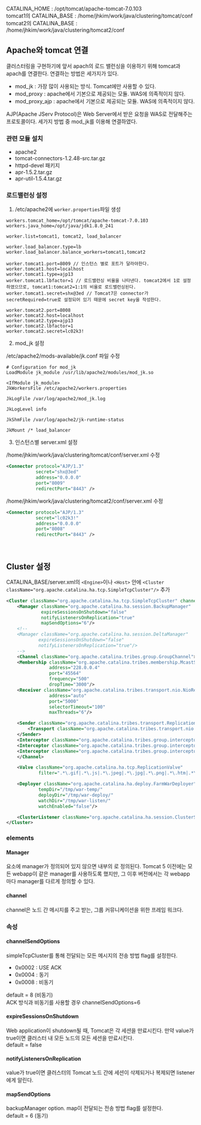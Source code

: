 
CATALINA_HOME : /opt/tomcat/apache-tomcat-7.0.103  
tomcat1의 CATALINA_BASE : /home/jhkim/work/java/clustering/tomcat/conf  
tomcat2의 CATALINA_BASE : /home/jhkim/work/java/clustering/tomcat2/conf

## Apache와 tomcat 연결

클러스터링을 구현하기에 앞서 apach의 로드 밸런싱을 이용하기 위해 tomcat과 apach를 연결한다. 연결하는 방법은 세가지가 있다.

* mod_jk : 가장 많이 사용되는 방식. Tomcat에만 사용할 수 있다. 
* mod_proxy : apache에서 기본으로 제공되는 모듈. WAS에 의족적이지 않다. 
* mod_proxy_ajp : apache에서 기본으로 제공되는 모듈. WAS에 의족적이지 않다.

AJP(Apache JServ Protocol)은 Web Server에서 받은 요청을 WAS로 전달해주는 프로토콜이다. 
세가지 방법 중 mod_jk를 이용해 연결하였다. 

### 관련 모듈 설치

* apache2
* tomcat-connectors-1.2.48-src.tar.gz
* httpd-devel 패키지
* apr-1.5.2.tar.gz
* apr-util-1.5.4.tar.gz

### 로드밸런싱 설정

1. /etc/apache2에 `worker.properties`파일 생성

```properties
workers.tomcat_home=/opt/tomcat/apache-tomcat-7.0.103
workers.java_home=/opt/java/jdk1.8.0_241

worker.list=tomcat1, tomcat2, load_balancer

worker.load_balancer.type=lb
worker.load_balancer.balance_workers=tomcat1,tomcat2

worker.tomcat1.port=8009 // 인스턴스 별로 포트가 달라야한다. 
worker.tomcat1.host=localhost
worker.tomcat1.type=ajp13
worker.tomcat1.lbfactor=1 // 로드밸런싱 비율을 나타낸다. tomcat2에서 1로 설정하였으므로, tomcat1:tomcat2=1:1의 비율로 로드밸런싱된다.
worker.tomcat1.secret=shx@3ed // Tomcat7은 connector가 secretRequired=true로 설정되어 있기 때문에 secret key을 작성한다. 

worker.tomcat2.port=8008 
worker.tomcat2.host=localhost
worker.tomcat2.type=ajp13
worker.tomcat2.lbfactor=1
worker.tomcat2.secret=lc02k3!
```

2. mod_jk 설정  

/etc/apache2/mods-available/jk.conf 파일 수정

```properties
# Configuration for mod_jk
LoadModule jk_module /usr/lib/apache2/modules/mod_jk.so

<IfModule jk_module>
JkWorkersFile /etc/apache2/workers.properties

JkLogFile /var/log/apache2/mod_jk.log

JkLogLevel info

JkShmFile /var/log/apache2/jk-runtime-status

JkMount /* load_balancer
```       

3. 인스턴스별 server.xml 설정  

/home/jhkim/work/java/clustering/tomcat/conf/server.xml 수정
``` xml
<Connector protocol="AJP/1.3"
           secret="shx@3ed"
           address="0.0.0.0"
           port="8009"
           redirectPort="8443" />
```
/home/jhkim/work/java/clustering/tomcat2/conf/server.xml 수정   
```xml
<Connector protocol="AJP/1.3"
           secret="lc02k3!"
           address="0.0.0.0"
           port="8008"
           redirectPort="8443" />
```  

<br/>  

## Cluster 설정

CATALINA_BASE/server.xml의 `<Engine>`이나 `<Host>` 안에 `<Cluster className="org.apache.catalina.ha.tcp.SimpleTcpCluster"/>` 추가


```xml
<Cluster className="org.apache.catalina.ha.tcp.SimpleTcpCluster" channelSendOptions="6">
    <Manager className="org.apache.catalina.ha.session.BackupManager"
             expireSessionsOnShutdown="false"
             notifyListenersOnReplication="true"
             mapSendOptions="6"/>
    <!--
    <Manager className="org.apache.catalina.ha.session.DeltaManager" 
            expireSessionsOnShutdown="false"
            notifyListenersOnReplication="true"/>
    -->
    <Channel className="org.apache.catalina.tribes.group.GroupChannel">
    <Membership className="org.apache.catalina.tribes.membership.McastService"
                address="228.0.0.4"
                port="45564"
                frequency="500"
                dropTime="3000"/>
    <Receiver className="org.apache.catalina.tribes.transport.nio.NioReceiver"
                address="auto"
                port="5000"
                selectorTimeout="100"
                maxThreads="6"/>

    <Sender className="org.apache.catalina.tribes.transport.ReplicationTransmitter">
        <Transport className="org.apache.catalina.tribes.transport.nio.PooledParallelSender"/>
    </Sender>
    <Interceptor className="org.apache.catalina.tribes.group.interceptors.TcpFailureDetector"/>
    <Interceptor className="org.apache.catalina.tribes.group.interceptors.MessageDispatch15Interceptor"/>
    <Interceptor className="org.apache.catalina.tribes.group.interceptors.ThroughputInterceptor"/>
    </Channel>

    <Valve className="org.apache.catalina.ha.tcp.ReplicationValve"
            filter=".*\.gif|.*\.js|.*\.jpeg|.*\.jpg|.*\.png|.*\.htm|.*\.html|.*\.css|.*\.txt"/>

    <Deployer className="org.apache.catalina.ha.deploy.FarmWarDeployer"
            tempDir="/tmp/war-temp/"
            deployDir="/tmp/war-deploy/"
            watchDir="/tmp/war-listen/"
            watchEnabled="false"/>

    <ClusterListener className="org.apache.catalina.ha.session.ClusterSessionListener"/>
</Cluster>
```

### elements

#### Manager

<Context>요소에 manager가 정의되어 있지 않으면 <Cluster>내부의 <Manager>로 정의된다. Tomcat 5 이전에는 모든 webapp이 같은 manager를 사용하도록 했지만, 
그 이후 버전에서는 각 webapp마다 manager를 다르게 정의할 수 있다.  

#### channel

channel은  노드 간 메시지를 주고 받는, 그룹 커뮤니케이션을 위한 프레임 워크다. 



### 속성

#### channelSendOptions

simpleTcpCluster를 통해 전달되는 모든 메시지의 전송 방법 flag를 설정한다. 

* 0x0002 : USE ACK
* 0x0004 : 동기
* 0x0008 : 비동기

default = 8 (비동기)   
ACK 방식과 비동기를 사용할 경우 channelSendOptions=6

#### expireSessionsOnShutdown

Web application이 shutdown될 때, Tomcat은 각 세션을 만료시킨다. 만약 value가 true이면 클러스터 내 모든 노드의 모든 세션을 만료시킨다.   
default = false

#### notifyListenersOnReplication

value가 true이면 클러스터의 Tomcat 노드 간에 세션이 삭제되거나 복제되면 listener에게 알린다.

#### mapSendOptions

backupManager option. map이 전달되는 전송 방법 flag를 설정한다.   
default = 6 (동기)



